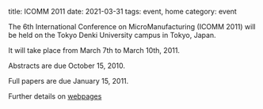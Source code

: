 title: ICOMM 2011
date: 2021-03-31
tags: event, home
category: event

The 6th International Conference on 
MicroManufacturing (ICOMM 2011) will be held on the Tokyo Denki University campus in Tokyo, Japan.

It will take place from March 7th to March 10th, 2011.  
  
Abstracts are due October 15, 2010.  

Full papers are due January 15, 2011.  

Further details on [webpages](http://i2m2.northwestern.edu/content/I2M2-ICOMM_Conference.php)  
